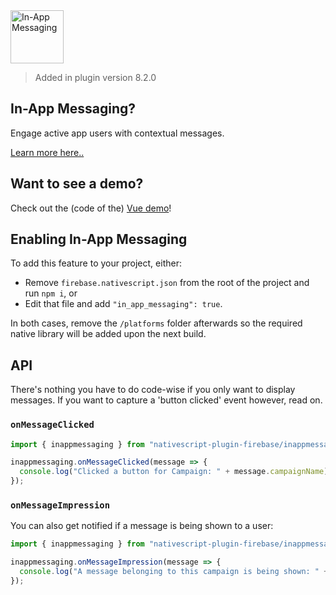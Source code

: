 <img src="https://raw.githubusercontent.com/EddyVerbruggen/nativescript-plugin-firebase/master/docs/images/features/inappmessaging.png" height="85px" alt="In-App Messaging"/>

> Added in plugin version 8.2.0

## In-App Messaging?
Engage active app users with contextual messages.

[Learn more here..](https://firebase.google.com/docs/in-app-messaging/)

## Want to see a demo?
Check out the (code of the) [Vue demo](demo-vue)!

## Enabling In-App Messaging
To add this feature to your project, either:

* Remove `firebase.nativescript.json` from the root of the project and run `npm i`, or
* Edit that file and add `"in_app_messaging": true`.

In both cases, remove the `/platforms` folder afterwards so the required native library will be added upon the next build. 

## API
There's nothing you have to do code-wise if you only want to display messages.
If you want to capture a 'button clicked' event however, read on.

### `onMessageClicked`

```typescript
import { inappmessaging } from "nativescript-plugin-firebase/inappmessaging";

inappmessaging.onMessageClicked(message => {
  console.log("Clicked a button for Campaign: " + message.campaignName);
});
```

### `onMessageImpression`
You can also get notified if a message is being shown to a user:

```typescript
import { inappmessaging } from "nativescript-plugin-firebase/inappmessaging";

inappmessaging.onMessageImpression(message => {
  console.log("A message belonging to this campaign is being shown: " + message.campaignName);
});
```
